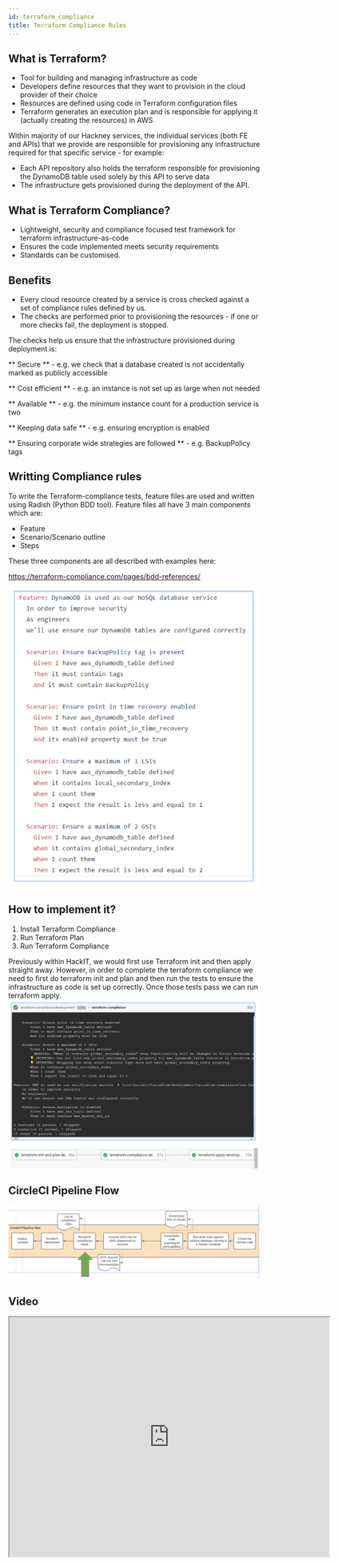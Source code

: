 ```yaml
---
id: terraform_compliance
title: Terraform Compliance Rules
---
```


## What is Terraform?

- Tool for building and managing infrastructure as code
- Developers define resources that they want to provision in the cloud provider of their choice
- Resources are defined using code in Terraform configuration files
- Terraform generates an execution plan and is responsible for applying it (actually creating the resources) in AWS

 Within majority of our Hackney services, the individual services (both FE and APIs) that we provide are responsible for provisioning any infrastructure required for that specific service - for example:
- Each API repository also holds the terraform responsible for provisioning the DynamoDB table used solely by this API to serve data
- The infrastructure gets provisioned during the deployment of the API.

## What is Terraform Compliance?

- Lightweight, security and compliance focused test framework for terraform infrastructure-as-code
- Ensures the code implemented meets security requirements
- Standards can be customised.

## Benefits

- Every cloud resource created by a service is cross checked against a set of compliance rules defined by us.
- The checks are performed prior to provisioning the resources - if one or more checks fail, the deployment is stopped.

The checks help us ensure that the infrastructure provisioned during deployment is:

** Secure ** - e.g. we check that a database created is not accidentally marked as publicly accessible

** Cost efficient ** - e.g. an instance is not set up as large when not needed

** Available ** - e.g. the minimum instance count for a production service is two

** Keeping data safe ** - e.g. ensuring encryption is enabled

** Ensuring corporate wide strategies are followed ** - e.g. BackupPolicy tags

## Writting Compliance rules

To write the Terraform-compliance tests, feature files are used and written using Radish (Python BDD tool). Feature files all have 3 main components which are:
- Feature
- Scenario/Scenario outline
- Steps

These three components are all described with examples here:

https://terraform-compliance.com/pages/bdd-references/

![Terraform](./doc-images/terraform2.png)


## How to implement it?

1. Install Terraform Compliance
2. Run Terraform Plan
3. Run Terraform Compliance

Previously within HackIT, we would first use Terraform init and then apply straight away. However, in order to complete the terraform compliance we need to first do terraform init and plan and then run the tests to ensure the infrastructure as code is set up correctly. Once those tests pass we can run terraform apply. 
![Terraform](./doc-images/terraform3.png)
![Terraform](./doc-images/terraform4.png)

## CircleCI Pipeline Flow

![Terraform](./doc-images/terraform5.png)

## Video

<iframe src="https://drive.google.com/file/d/1mte6UDFZTCe6TgP6sLvxHnmg_qZaqWX2/preview" width="640" height="480" allow="autoplay"></iframe>

